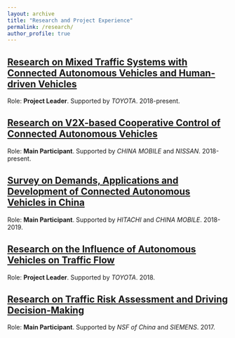 ```yaml
---
layout: archive
title: "Research and Project Experience"
permalink: /research/
author_profile: true
---
```


## [Research on Mixed Traffic Systems with Connected Autonomous Vehicles and Human-driven Vehicles](https://wangjw18.github.io/research/2019-mixed-traffic)

Role: **Project Leader**. Supported by *TOYOTA*. 2018-present.

## [Research on V2X-based Cooperative Control of Connected Autonomous Vehicles](https://wangjw18.github.io/research/2019-v2x)

Role: **Main Participant**. Supported by *CHINA MOBILE* and *NISSAN*. 2018-present.

## [Survey on Demands, Applications and Development of Connected Autonomous Vehicles in China](https://wangjw18.github.io/research/2018-survey)

Role: **Main Participant**. Supported by *HITACHI* and *CHINA MOBILE*. 2018-2019.

## [Research on the Influence of Autonomous Vehicles on Traffic Flow](https://wangjw18.github.io/research/2018-influence)

Role: **Project Leader**. Supported by *TOYOTA*. 2018.

## [Research on Traffic Risk Assessment and Driving Decision-Making](https://wangjw18.github.io/research/2017-traffic-risk)

Role: **Main Participant**. Supported by *NSF of China* and *SIEMENS*. 2017.

